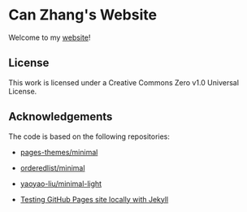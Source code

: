 # Can Zhang's Website

Welcome to my [website](https://lulusindazc.github.io/can-zhang/)!

## License

This work is licensed under a Creative Commons Zero v1.0 Universal License.

## Acknowledgements

The code is based on the following repositories:

* [pages-themes/minimal](https://github.com/pages-themes/minimal)

* [orderedlist/minimal](https://github.com/orderedlist/minimal)

* [yaoyao-liu/minimal-light](https://github.com/yaoyao-liu/minimal-light)

* [Testing GitHub Pages site locally with Jekyll](https://docs.github.com/en/pages/setting-up-a-github-pages-site-with-jekyll/testing-your-github-pages-site-locally-with-jekyll)